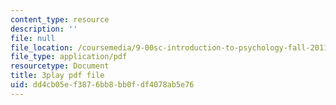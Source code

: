 ```yaml
---
content_type: resource
description: ''
file: null
file_location: /coursemedia/9-00sc-introduction-to-psychology-fall-2011/dd4cb05ef3876bb8bb0fdf4078ab5e76_v4ur5mna060.pdf
file_type: application/pdf
resourcetype: Document
title: 3play pdf file
uid: dd4cb05e-f387-6bb8-bb0f-df4078ab5e76
---
```

